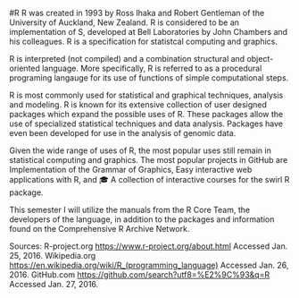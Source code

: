 #R
R was created in 1993 by Ross Ihaka and Robert Gentleman of the University of Auckland, New Zealand.  R is considered to be an implementation of S, developed at Bell Laboratories by John Chambers and his colleagues.  R is a specification for statistcal computing and graphics.

R is interpreted (not compiled) and a combination structural and object-oriented language. More specifically, R is referred to as a procedural programing langauge for its use of functions of simple computational steps.

R is most commonly used for statistical and graphical techniques, analysis and modeling.  R is known for its extensive collection of user designed packages which expand the possible uses of R.  These packages allow the use of specialized statistical techniques and data analysis.  Packages have even been developed for use in the analysis of genomic data.

Given the wide range of uses of R, the most popular uses still remain in statistical computing and graphics.  The most popular projects in GitHub are Implementation of the Grammar of Graphics, Easy interactive web applications with R, and :mortar_board: A collection of interactive courses for the swirl R package.

This semester I will utilize the manuals from the R Core Team, the developers of the language, in addition to the packages and information found on the Comprehensive R Archive Network.

Sources:
R-project.org https://www.r-project.org/about.html Accessed Jan. 25, 2016.
Wikipedia.org https://en.wikipedia.org/wiki/R_(programming_language) Accessed Jan. 26, 2016.
GitHub.com https://github.com/search?utf8=%E2%9C%93&q=R Accessed Jan. 27, 2016.
